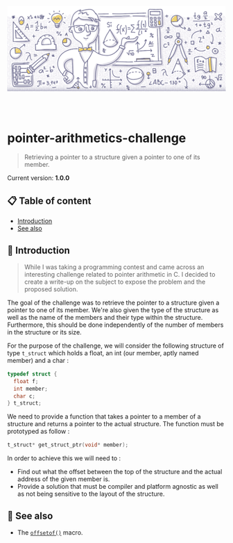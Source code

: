 <br /><br /><br />
<p align="center">
  <img src="assets/arithmetics.png" />
</p>
<br /><br />

# pointer-arithmetics-challenge
> Retrieving a pointer to a structure given a pointer to one of its member.

Current version: **1.0.0**

## 📋 Table of content

- [Introduction](#-introduction)
- [See also](#-see-also)

## 🚀 Introduction

> While I was taking a programming contest and came across an interesting challenge related to pointer arithmetic in C. I decided to create a write-up on the subject to expose the problem and the proposed solution.

The goal of the challenge was to retrieve the pointer to a structure given a pointer to one of its member. We're also given the type of the structure as well as the name of the members and their type within the structure. Furthermore, this should be done independently of the number of members in the structure or its size.

For the purpose of the challenge, we will consider the following structure of type `t_struct` which holds a float, an int (our member, aptly named member) and a char :

```c
typedef struct {
  float f;
  int member;
  char c;
} t_struct;
```

We need to provide a function that takes a pointer to a member of a structure and returns a pointer to the actual structure. The function must be prototyped as follow :

```c
t_struct* get_struct_ptr(void* member);
```

In order to achieve this we will need to :

- Find out what the offset between the top of the structure and the actual address of the given member is.
- Provide a solution that must be compiler and platform agnostic as well as not being sensitive to the layout of the structure.

## 👀 See also

- The [`offsetof()`](http://en.wikipedia.org/wiki/Offsetof) macro.
